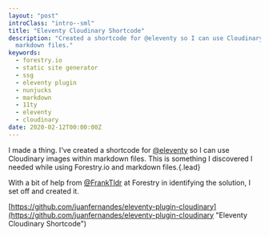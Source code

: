 ```yaml
---
layout: "post"
introClass: "intro--sml"
title: "Eleventy Cloudinary Shortcode"
description: "Created a shortcode for @eleventy so I can use Cloudinary images within
  markdown files."
keywords:
  - forestry.io
  - static site generator
  - ssg
  - eleventy plugin
  - nunjucks
  - markdown
  - 11ty
  - eleventy
  - cloudinary
date: 2020-02-12T00:00:00Z
---
```

I made a thing. I've created a shortcode for [@eleventy](https://fosstodon.org/@eleventy "Eleventy") so I can use Cloudinary images within markdown files. This is something I discovered I needed while using Forestry.io and markdown files.{.lead}

With a bit of help from [@FrankTldr](https://mobile.twitter.com/FrankTldr "Frank Taillandier") at Forestry in identifying the solution, I set off and created it.

[https://github.com/juanfernandes/eleventy-plugin-cloudinary](https://github.com/juanfernandes/eleventy-plugin-cloudinary "Eleventy Cloudinary Shortcode")
